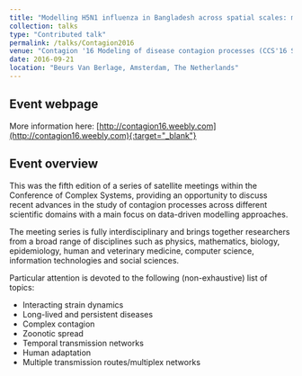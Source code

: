 ```yaml
---
title: "Modelling H5N1 influenza in Bangladesh across spatial scales: model complexity and zoonotic transmission risk"
collection: talks
type: "Contributed talk"
permalink: /talks/Contagion2016
venue: "Contagion '16 Modeling of disease contagion processes (CCS'16 Satellite Meeting)"
date: 2016-09-21
location: "Beurs Van Berlage, Amsterdam, The Netherlands"
---
```


## Event webpage

More information here: [http://contagion16.weebly.com](http://contagion16.weebly.com){:target="_blank"}

## Event overview

This was the fifth edition of a series of satellite meetings within the Conference of Complex Systems, providing an opportunity to discuss recent advances in the study of contagion processes across different scientific domains with a main focus on data-driven modelling approaches.

The meeting series is fully interdisciplinary and brings together researchers from a broad range of disciplines such as physics, mathematics, biology, epidemiology, human and veterinary medicine, computer science, information technologies and social sciences.

Particular attention is devoted to the following (non-exhaustive) list of topics:

* Interacting strain dynamics
* Long-lived and persistent diseases
* Complex contagion
* Zoonotic spread
* Temporal transmission networks
* Human adaptation
* Multiple transmission routes/multiplex networks
